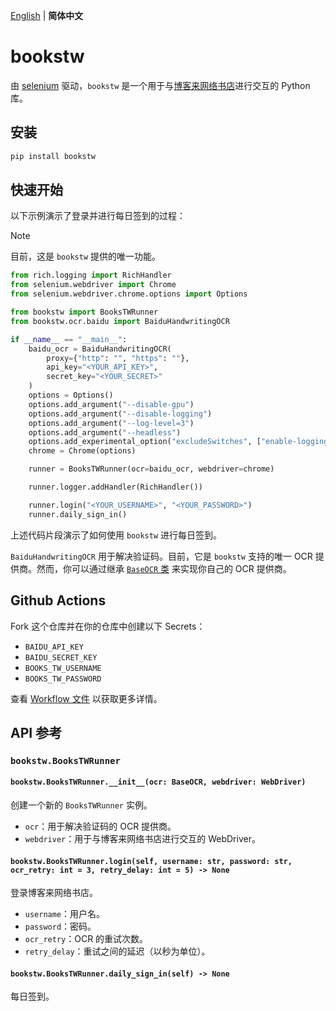 [English](README.md) | **简体中文**

# bookstw
由 [selenium](https://selenium-python.readthedocs.io/) 驱动，`bookstw` 是一个用于与[博客来网络书店](https://books.com.tw/)进行交互的 Python 库。

## 安装
```bash
pip install bookstw
```

## 快速开始
以下示例演示了登录并进行每日签到的过程：

> [!NOTE]
>
> 目前，这是 `bookstw` 提供的唯一功能。

```python
from rich.logging import RichHandler
from selenium.webdriver import Chrome
from selenium.webdriver.chrome.options import Options

from bookstw import BooksTWRunner
from bookstw.ocr.baidu import BaiduHandwritingOCR

if __name__ == "__main__":
    baidu_ocr = BaiduHandwritingOCR(
        proxy={"http": "", "https": ""},
        api_key="<YOUR_API_KEY>",
        secret_key="<YOUR_SECRET>"
    )
    options = Options()
    options.add_argument("--disable-gpu")
    options.add_argument("--disable-logging")
    options.add_argument("--log-level=3")
    options.add_argument("--headless")
    options.add_experimental_option("excludeSwitches", ["enable-logging"])
    chrome = Chrome(options)

    runner = BooksTWRunner(ocr=baidu_ocr, webdriver=chrome)

    runner.logger.addHandler(RichHandler())

    runner.login("<YOUR_USERNAME>", "<YOUR_PASSWORD>")
    runner.daily_sign_in()
```

上述代码片段演示了如何使用 `bookstw` 进行每日签到。

`BaiduHandwritingOCR` 用于解决验证码。目前，它是 `bookstw` 支持的唯一 OCR 提供商。然而，你可以通过继承 [`BaseOCR` 类](./src/bookstw/ocr/__init__.py) 来实现你自己的 OCR 提供商。

## Github Actions
Fork 这个仓库并在你的仓库中创建以下 Secrets：
- `BAIDU_API_KEY`
- `BAIDU_SECRET_KEY`
- `BOOKS_TW_USERNAME`
- `BOOKS_TW_PASSWORD`

查看 [Workflow 文件](.github/workflows/auto-signin.yml) 以获取更多详情。

## API 参考
### `bookstw.BooksTWRunner`
#### `bookstw.BooksTWRunner.__init__(ocr: BaseOCR, webdriver: WebDriver)`
创建一个新的 `BooksTWRunner` 实例。

- `ocr`：用于解决验证码的 OCR 提供商。
- `webdriver`：用于与博客来网络书店进行交互的 WebDriver。

#### `bookstw.BooksTWRunner.login(self, username: str, password: str, ocr_retry: int = 3, retry_delay: int = 5) -> None`
登录博客来网络书店。

- `username`：用户名。
- `password`：密码。
- `ocr_retry`：OCR 的重试次数。
- `retry_delay`：重试之间的延迟（以秒为单位）。

#### `bookstw.BooksTWRunner.daily_sign_in(self) -> None`
每日签到。